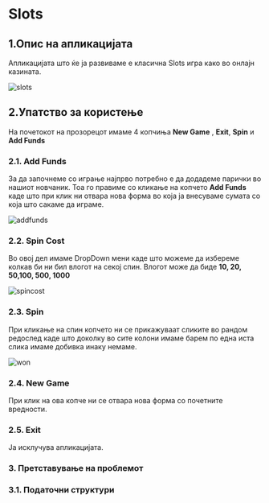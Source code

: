# Slots

## 1.Опис на апликацијата
Апликацијата што ќе ја развиваме е класична Slots игра како во онлајн казината.

![slots](https://user-images.githubusercontent.com/62121417/120378766-21004380-c31f-11eb-97ff-e5efe091af2a.png)


## 2.Упатство за користење
На почетокот на прозорецот имаме 4 копчиња <b>New Game</b> , <b>Exit</b>, <b>Spin</b> и <b>Add Funds</b>
### 2.1. Add Funds
За да започнеме со играње најпрво потребно е да додадеме парички во нашиот новчаник. Тоа го правиме со кликање на копчето <b>Add Funds</b> каде што при клик ни отвара нова форма во која ја внесуваме сумата со која што сакаме да играме.

![addfunds](https://user-images.githubusercontent.com/62121417/120379506-2742ef80-c320-11eb-958a-22dce2f33f66.png)

### 2.2. Spin Cost
Во овој дел имаме DropDown мени каде што можеме да избереме колкав би ни бил влогот на секој спин. Влогот може да биде <b>10, 20, 50,100, 500, 1000</b>

![spincost](https://user-images.githubusercontent.com/62121417/120379808-94568500-c320-11eb-82fd-369fe9084f08.png)

### 2.3. Spin
При кликање на спин копчето ни се прикажуваат сликите во рандом редослед каде што доколку во сите колони имаме барем по една иста слика имаме добивка инаку немаме.

![won](https://user-images.githubusercontent.com/62121417/120380154-18a90800-c321-11eb-83ec-70a234c66a9f.png)

### 2.4. New Game
При клик на ова копче ни се отвара нова форма со почетните вредности.

### 2.5. Exit
Ја исклучува апликацијата.

### 3. Претставување на проблемот
### 3.1. Податочни структури
